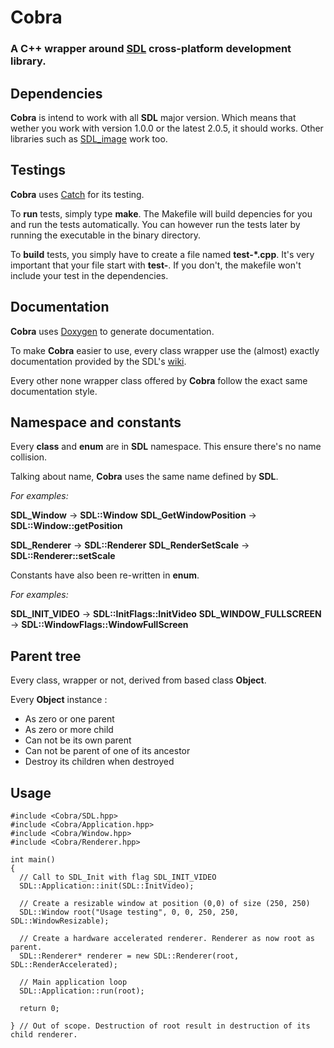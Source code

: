 #  Cobra

### A **C++** wrapper around [SDL](https://www.libsdl.org/) cross-platform development library.


## Dependencies
**Cobra** is intend to work with all **SDL** major version. Which means that wether you
work with version 1.0.0 or the latest 2.0.5, it should works.
Other libraries such as [SDL_image](https://www.libsdl.org/projects/SDL_image/) work too.

## Testings
 **Cobra** uses [Catch](https://github.com/philsquared/Catch) for its testing.

To **run** tests, simply type **make**. The Makefile will build depencies for you and run the 
tests automatically. You can however run the tests later by running the executable in the
binary directory.

To **build** tests, you simply have to create a file named **test-*.cpp**. 
It's very important that your file start with **test-**. If you don't, the makefile won't include
your test in the dependencies.


## Documentation

**Cobra** uses [Doxygen](http://www.stack.nl/~dimitri/doxygen/) to generate documentation.

To make **Cobra** easier to use, every class wrapper use the (almost) exactly 
documentation provided by the SDL's [wiki](https://wiki.libsdl.org/).

Every other none wrapper class offered by **Cobra** follow the exact same documentation style.

## Namespace and constants

Every **class** and **enum** are in **SDL** namespace. This ensure there's
no name collision. 

Talking about name, **Cobra** uses the same name defined by  **SDL**.

*For examples:*

 **SDL_Window** -> **SDL::Window**
**SDL_GetWindowPosition** -> **SDL::Window::getPosition**

**SDL_Renderer** -> **SDL::Renderer**
**SDL_RenderSetScale** -> **SDL::Renderer::setScale**

Constants have also been re-written in **enum**.

*For examples:*

**SDL_INIT_VIDEO** -> **SDL::InitFlags::InitVideo**
**SDL_WINDOW_FULLSCREEN** -> **SDL::WindowFlags::WindowFullScreen**


## Parent tree

Every class, wrapper or not, derived from based class **Object**. 

Every **Object** instance :

- As zero or one parent
- As zero or more child
- Can not be its own parent
- Can not be parent of one of its ancestor
- Destroy its children when destroyed



## Usage

~~~
#include <Cobra/SDL.hpp>
#include <Cobra/Application.hpp>
#include <Cobra/Window.hpp>
#include <Cobra/Renderer.hpp>

int main()
{
  // Call to SDL_Init with flag SDL_INIT_VIDEO
  SDL::Application::init(SDL::InitVideo);
  
  // Create a resizable window at position (0,0) of size (250, 250)
  SDL::Window root("Usage testing", 0, 0, 250, 250, SDL::WindowResizable);

  // Create a hardware accelerated renderer. Renderer as now root as parent.
  SDL::Renderer* renderer = new SDL::Renderer(root, SDL::RenderAccelerated);

  // Main application loop
  SDL::Application::run(root);

  return 0;

} // Out of scope. Destruction of root result in destruction of its child renderer.
~~~
